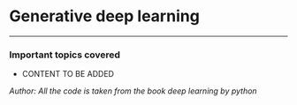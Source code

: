 # Generative deep learning
-----

### Important topics covered

- CONTENT TO BE ADDED


*Author: All the code is taken from the book deep learning by python*
